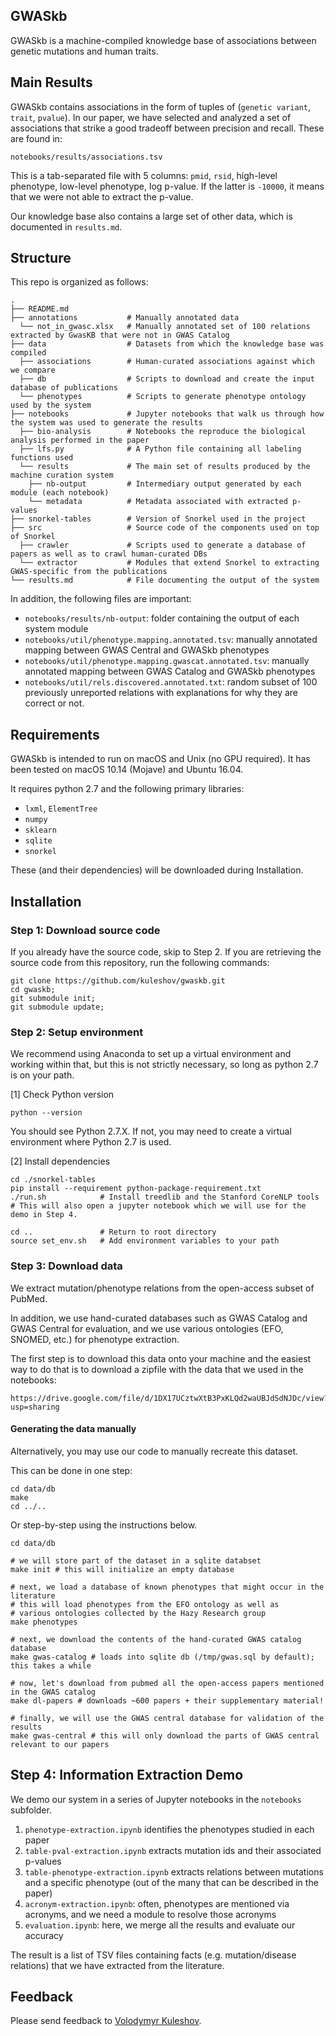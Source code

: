 GWASkb
------

GWASkb is a machine-compiled knowledge base of associations between genetic mutations and human traits.

## Main Results

GWASkb contains associations in the form of tuples of (`genetic variant`, `trait`, `pvalue`). In our paper, we have selected and analyzed a set of associations that strike a good tradeoff between precision and recall.
These are found in: 

```
notebooks/results/associations.tsv
```

This is a tab-separated file with 5 columns: `pmid`, `rsid`, high-level phenotype, low-level phenotype, log p-value. If the latter is `-10000`, it means that we were not able to extract the p-value.

Our knowledge base also contains a large set of other data, which is documented in `results.md`.

## Structure

This repo is organized as follows:

```
.
├── README.md
├── annotations           # Manually annotated data
  └── not_in_gwasc.xlsx   # Manually annotated set of 100 relations extracted by GwasKB that were not in GWAS Catalog
├── data                  # Datasets from which the knowledge base was compiled 
  ├── associations        # Human-curated associations against which we compare
  ├── db                  # Scripts to download and create the input database of publications
  └── phenotypes          # Scripts to generate phenotype ontology used by the system
├── notebooks             # Jupyter notebooks that walk us through how the system was used to generate the results
  ├── bio-analysis        # Notebooks the reproduce the biological analysis performed in the paper
  ├── lfs.py              # A Python file containing all labeling functions used
  └── results             # The main set of results produced by the machine curation system
    ├── nb-output         # Intermediary output generated by each module (each notebook)
    └── metadata          # Metadata associated with extracted p-values
├── snorkel-tables        # Version of Snorkel used in the project
├── src                   # Source code of the components used on top of Snorkel
  ├── crawler             # Scripts used to generate a database of papers as well as to crawl human-curated DBs
  └── extractor           # Modules that extend Snorkel to extracting GWAS-specific from the publications
└── results.md            # File documenting the output of the system
```

In addition, the following files are important:

* `notebooks/results/nb-output`: folder containing the output of each system module
* `notebooks/util/phenotype.mapping.annotated.tsv`: manually annotated mapping between GWAS Central and GWASkb phenotypes
* `notebooks/util/phenotype.mapping.gwascat.annotated.tsv`: manually annotated mapping between GWAS Catalog and GWASkb phenotypes
* `notebooks/util/rels.discovered.annotated.txt`: random subset of 100 previously unreported relations with explanations for why they are correct or not.

## Requirements

GWASkb is intended to run on macOS and Unix (no GPU required).
It has been tested on macOS 10.14 (Mojave) and Ubuntu 16.04.

It requires python 2.7 and the following primary libraries:

* `lxml`, `ElementTree`
* `numpy`
* `sklearn`
* `sqlite`
* `snorkel`

These (and their dependencies) will be downloaded during Installation.

## Installation

### Step 1: Download source code
If you already have the source code, skip to Step 2.
If you are retrieving the source code from this repository, run the following commands:

```
git clone https://github.com/kuleshov/gwaskb.git
cd gwaskb;
git submodule init;
git submodule update;
```

### Step 2: Setup environment
We recommend using Anaconda to set up a virtual environment and working within that, 
but this is not strictly necessary, so long as python 2.7 is on your path.

[1] Check Python version
```
python --version
```
You should see Python 2.7.X. 
If not, you may need to create a virtual environment where Python 2.7 is used.

[2] Install dependencies
```
cd ./snorkel-tables
pip install --requirement python-package-requirement.txt
./run.sh            # Install treedlib and the Stanford CoreNLP tools
# This will also open a jupyter notebook which we will use for the demo in Step 4.

cd ..               # Return to root directory
source set_env.sh   # Add environment variables to your path
```

### Step 3: Download data
We extract mutation/phenotype relations from the open-access subset of PubMed.

In addition, we use hand-curated databases such as GWAS Catalog and GWAS Central for evaluation, and we use various ontologies (EFO, SNOMED, etc.) for phenotype extraction.

The first step is to download this data onto your machine and the easiest way to do that is to download a zipfile with the data that we used in the  notebooks:
```
https://drive.google.com/file/d/1DX17UCztwXtB3PxKLQd2waUBJdSdNJDc/view?usp=sharing
```

#### Generating the data manually

Alternatively, you may use our code to manually recreate this dataset.

This can be done in one step:
```
cd data/db
make
cd ../..
```
Or step-by-step using the instructions below.

```
cd data/db

# we will store part of the dataset in a sqlite databset
make init # this will initialize an empty database

# next, we load a database of known phenotypes that might occur in the literature
# this will load phenotypes from the EFO ontology as well as 
# various ontologies collected by the Hazy Research group
make phenotypes

# next, we download the contents of the hand-curated GWAS catalog database 
make gwas-catalog # loads into sqlite db (/tmp/gwas.sql by default); this takes a while

# now, let's download from pubmed all the open-access papers mentioned in the GWAS catalog
make dl-papers # downloads ~600 papers + their supplementary material!

# finally, we will use the GWAS central database for validation of the results
make gwas-central # this will only download the parts of GWAS central relevant to our papers
```

## Step 4: Information Extraction Demo

We demo our system in a series of Jupyter notebooks in the `notebooks` subfolder.

1. `phenotype-extraction.ipynb` identifies the phenotypes studied in each paper
2. `table-pval-extraction.ipynb` extracts mutation ids and their associated p-values
3. `table-phenotype-extraction.ipynb` extracts relations between mutations and a specific phenotype (out of the many that can be described in the paper)
4. `acronym-extraction.ipynb`: often, phenotypes are mentioned via acronyms, and we need a module to resolve those acronyms
5. `evaluation.ipynb`: here, we merge all the results and evaluate our accuracy

The result is a list of TSV files containing facts (e.g. mutation/disease relations) that we have extracted from the literature.  

## Feedback

Please send feedback to [Volodymyr Kuleshov](http://web.stanford.edu/~kuleshov/).
